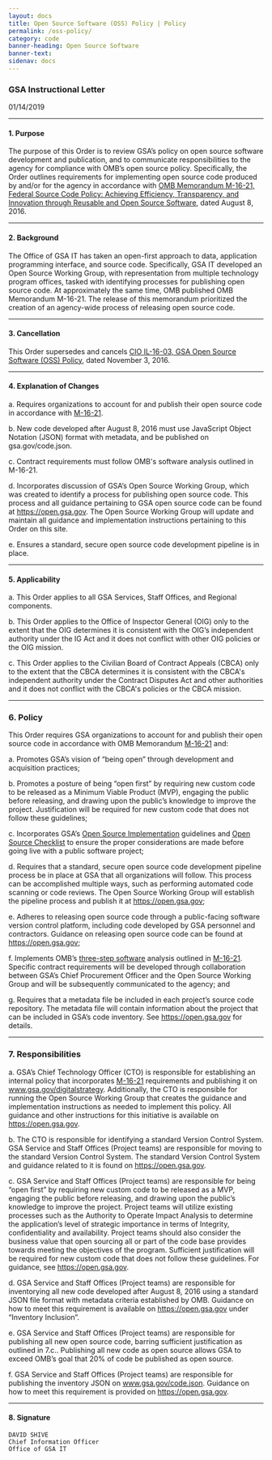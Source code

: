 ```yaml
---
layout: docs
title: Open Source Software (OSS) Policy | Policy
permalink: /oss-policy/
category: code
banner-heading: Open Source Software
banner-text: 
sidenav: docs
---
```


### GSA Instructional Letter
01/14/2019

---

#### **1. Purpose**
The purpose of this Order is to review GSA’s policy on open source software development and publication, and to communicate responsibilities to the agency for compliance with OMB’s open source policy.  Specifically, the Order outlines requirements for implementing open source code produced by and/or for the agency in accordance with [OMB Memorandum M-16-21, Federal Source Code Policy: Achieving Efficiency, Transparency, and Innovation through Reusable and Open Source Software](https://sourcecode.cio.gov/), dated August 8, 2016.

---

#### **2. Background**
The Office of GSA IT has taken an open-first approach to data, application programming interface, and source code.  Specifically, GSA IT developed an Open Source Working Group, with representation from multiple technology program offices, tasked with identifying processes for publishing open source code.  At approximately the same time, OMB published OMB Memorandum M-16-21.  The release of this memorandum prioritized the creation of an agency-wide process of releasing open source code. 

---

#### **3. Cancellation**
This Order supersedes and cancels [CIO IL-16-03, GSA Open Source Software (OSS) Policy](https://insite.gsa.gov/directives-library/gsa-open-source-software-oss-policy-cio-il1603-extended), dated November 3, 2016. 

---

#### **4. Explanation of Changes**
a. Requires organizations to account for and publish their open source code in accordance with [M-16-21](https://sourcecode.cio.gov/).

b. New code developed after August 8, 2016 must use JavaScript Object Notation (JSON) format with metadata, and be published on gsa.gov/code.json.

c. Contract requirements must follow OMB's software analysis outlined in M-16-21.

d. Incorporates discussion of GSA’s Open Source Working Group, which was created to identify a process for publishing open source code.  This process and all guidance pertaining to GSA open source code can be found at https://open.gsa.gov. The Open Source Working Group will update and maintain all guidance and implementation instructions pertaining to this Order on this site.

e. Ensures a standard, secure open source code development pipeline is in place. 

---

#### **5. Applicability**
a. This Order applies to all GSA Services, Staff Offices, and Regional components. 

b. This Order applies to the Office of Inspector General (OIG) only to the extent that the OIG determines it is consistent with the OIG’s independent authority under the IG Act and it does not conflict with other OIG policies or the OIG mission. 

c. This Order applies to the Civilian Board of Contract Appeals (CBCA) only to the extent that the CBCA determines it is consistent with the CBCA's independent authority under the Contract Disputes Act and other authorities and it does not conflict with the CBCA's policies or the CBCA mission.

---

### **6. Policy**
This Order requires GSA organizations to account for and publish their open source code in accordance with OMB Memorandum [M-16-21](https://www.whitehouse.gov/sites/whitehouse.gov/files/omb/memoranda/2016/m_16_21.pdf) and:

a. Promotes GSA’s vision of “being open” through development and acquisition practices; 

b. Promotes a posture of being “open first” by requiring new custom code to be released as a Minimum Viable Product (MVP), engaging the public before releasing, and drawing upon the public’s knowledge to improve the project.  Justification will be required for new custom code that does not follow these guidelines;

c. Incorporates GSA’s [Open Source Implementation](https://open.gsa.gov/oss-implementation/#how-to-open-source) guidelines and [Open Source Checklist](https://github.com/GSA/open-source-policy/blob/master/OpenSource_code/open_source_checklist.md) to ensure the proper considerations are made before going live with a public software project;

d. Requires that a standard, secure open source code development pipeline process be in place at GSA that all organizations will follow.  This process can be accomplished multiple ways, such as performing automated code scanning or code reviews. The Open Source Working Group will establish the pipeline process and publish it at https://open.gsa.gov; 

e. Adheres to releasing open source code through a public-facing software version control platform, including code developed by GSA personnel and contractors. Guidance on releasing open source code can be found at https://open.gsa.gov; 

f. Implements OMB’s [three-step software](https://sourcecode.cio.gov/Three-Step-Software-Solutions-Analysis/) analysis outlined in [M-16-21](https://www.whitehouse.gov/sites/whitehouse.gov/files/omb/memoranda/2016/m_16_21.pdf).  Specific contract requirements will be developed through collaboration between GSA’s Chief Procurement Officer and the Open Source Working Group and will be subsequently communicated to the agency; and 

g. Requires that a metadata file be included in each project’s source code repository.  The metadata file will contain information about the project that can be included in GSA’s code inventory. See https://open.gsa.gov for details. 

---

### **7. Responsibilities**
a.   GSA’s Chief Technology Officer (CTO) is responsible for establishing an internal policy that incorporates [M-16-21](https://www.whitehouse.gov/sites/whitehouse.gov/files/omb/memoranda/2016/m_16_21.pdf) requirements and publishing it on www.gsa.gov/digitalstrategy.  Additionally, the CTO is responsible for running the Open Source Working Group that creates the guidance and implementation instructions as needed to implement this policy. All guidance and other instructions for this initiative is available on https://open.gsa.gov. 

b.   The CTO is responsible for identifying a standard Version Control System.  GSA Service and Staff Offices (Project teams) are responsible for moving to the standard Version Control System.  The standard Version Control System and guidance related to it is found on https://open.gsa.gov. 
  
c.   GSA Service and Staff Offices (Project teams) are responsible for being “open first” by requiring new custom code to be released as a MVP, engaging the public before releasing, and drawing upon the public’s knowledge to improve the project.  Project teams will utilize existing processes such as the Authority to Operate Impact Analysis to determine the application’s level of strategic importance in terms of Integrity, confidentiality and availability.  Project teams should also consider the business value that open sourcing all or part of the code base provides towards meeting the objectives of the program.  Sufficient justification will be required for new custom code that does not follow these guidelines.  For guidance, see https://open.gsa.gov.

d. GSA Service and Staff Offices (Project teams) are responsible for inventorying all new code developed after August 8, 2016 using a standard JSON file format with metadata criteria established by OMB.  Guidance on how to meet this requirement is available on https://open.gsa.gov under “Inventory Inclusion”.

e. GSA Service and Staff Offices (Project teams) are responsible for publishing all new open source code, barring sufficient justification as outlined in 7.c..  Publishing all new code as open source allows GSA to exceed OMB’s goal that 20% of code be published as open source.

f. GSA Service and Staff Offices (Project teams) are responsible for publishing the inventory JSON on www.gsa.gov/code.json.  Guidance on how to meet this requirement is provided on https://open.gsa.gov.

---

#### **8. Signature**
	DAVID SHIVE
	Chief Information Officer
	Office of GSA IT
